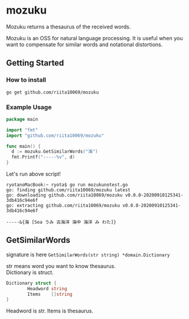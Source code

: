 # mozuku
Mozuku returns a thesaurus of the received words. 

Mozuku is an OSS for natural language processing. 
It is useful when you want to compensate for similar words and notational distortions.

## Getting Started
### How to install

```
go get github.com/riita10069/mozuku
```

### Example Usage
```go
package main

import "fmt"
import "github.com/riita10069/mozuku"

func main() {
  d := mozuku.GetSimilarWords("海")
  fmt.Printf("-----%v", d)
}
```

Let's run above script!

```
ryotanoMacBook:~ ryota$ go run mozukunotest.go 
go: finding github.com/riita10069/mozuku latest
go: downloading github.com/riita10069/mozuku v0.0.0-20200910125341-3db416c94e6f
go: extracting github.com/riita10069/mozuku v0.0.0-20200910125341-3db416c94e6f

-----&{海 [Sea うみ 古海洋 海中 海洋 み わた]}
```

## GetSimilarWords
signature is here
`GetSimilarWords(str string) *domain.Dictionary`

str means word you want to know thesaurus.\
Dictionary is struct.
```go
Dictionary struct {
		Headword string
		Items    []string
}
```

Headword is str.
Items is thesaurus.
